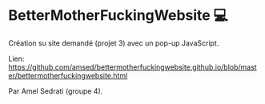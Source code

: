<h1><b>BetterMotherFuckingWebsite</b>  💻 </h1> 

Création su site demandé (projet 3) avec un pop-up JavaScript.

Lien: https://github.com/amsed/bettermotherfuckingwebsite.github.io/blob/master/bettermotherfuckingwebsite.html


Par Amel Sedrati (groupe 4).
